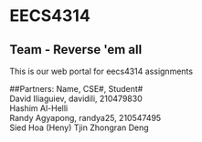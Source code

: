 # EECS4314
<h2>Team - Reverse 'em all</h2>
This is our web portal for eecs4314 assignments

##Partners:
Name,	CSE#,	Student#  
David Iliaguiev,	davidili,	210479830   
Hashim Al-Helli  
Randy Agyapong,	randya25,	210547495  
Sied Hoa (Heny) Tjin 
Zhongran Deng 
